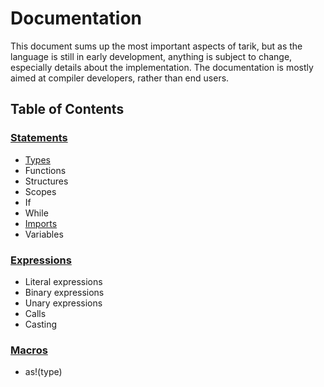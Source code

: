 # Documentation

This document sums up the most important aspects of tarik, but as the language is still in early development, anything
is subject to change, especially details about the implementation. The documentation is mostly aimed at compiler
developers, rather than end users.

## Table of Contents

### [Statements](statements)

 - [Types](statements/Types.md)
 - Functions
 - Structures
 - Scopes
 - If
 - While
 - [Imports](statements/Imports.md)
 - Variables

### [Expressions](expressions)

 - Literal expressions
 - Binary expressions
 - Unary expressions
 - Calls
 - Casting

### [Macros](macros)

 - as!(type)
